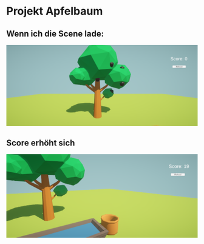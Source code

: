 # Projekt Apfelbaum



## Wenn ich die Scene lade:

![Bild1](bild1.png)

## Score erhöht sich

![Bild2](bild2.png)




